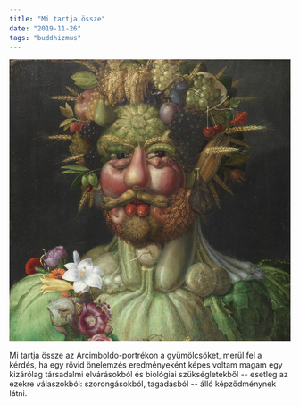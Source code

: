 ```yaml
---
title: "Mi tartja össze"
date: "2019-11-26"
tags: "buddhizmus"
---
```


![Vertumnus](./arcimboldo.jpg)

Mi tartja össze az Arcimboldo-portrékon a gyümölcsöket, merül fel a kérdés, ha egy rövid önelemzés eredményeként képes voltam magam egy kizárólag társadalmi elvárásokból és biológiai szükségletekből -- esetleg az ezekre válaszokból: szorongásokból, tagadásból -- álló képződménynek látni.
